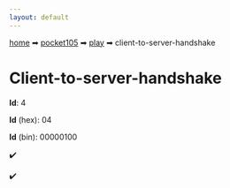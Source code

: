 ```yaml
---
layout: default
---
```


[home](/) ➡ [pocket105](/protocol/pocket105) ➡ [play](/protocol/pocket105/play) ➡ client-to-server-handshake

# Client-to-server-handshake

**Id**: 4

**Id** (hex): 04

**Id** (bin): 00000100

✔️

✔️


